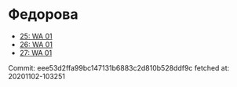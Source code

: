 # Федорова
- [25: WA 01](25.md)
- [26: WA 01](26.md)
- [27: WA 01](27.md)

Commit: eee53d2ffa99bc147131b6883c2d810b528ddf9c
 fetched at: 20201102-103251
